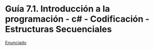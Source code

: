 # Guía 7.1. Introducción a la programación - c# - Codificación - Estructuras Secuenciales


[Enunciado](https://docs.google.com/document/d/1iGkx_b1pYCvM_fZbaG7QszeEPKnzKRie/preview?tab=t.0)
